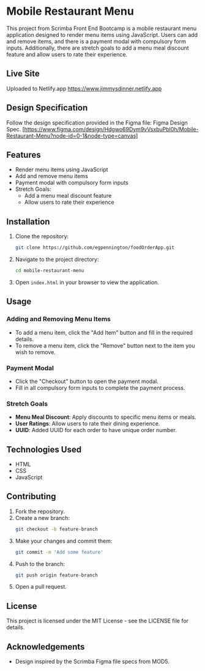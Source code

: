 # Mobile Restaurant Menu

This project from Scrimba Front End Bootcamp is a mobile restaurant menu application designed to render menu items using JavaScript. Users can add and remove items, and there is a payment modal with compulsory form inputs. Additionally, there are stretch goals to add a menu meal discount feature and allow users to rate their experience.

## Live Site
Uploaded to Netlify.app
https://www.jimmysdinner.netlify.app

## Design Specification

Follow the design specification provided in the Figma file: Figma Design Spec.
[https://www.figma.com/design/Hdgwo69Dym9vVsxbuPbl0h/Mobile-Restaurant-Menu?node-id=0-1&node-type=canvas]

## Features

- Render menu items using JavaScript
- Add and remove menu items
- Payment modal with compulsory form inputs
- Stretch Goals:
  - Add a menu meal discount feature
  - Allow users to rate their experience

## Installation

1. Clone the repository:
    ```bash
    git clone https://github.com/egpennington/foodOrderApp.git    
    ```
2. Navigate to the project directory:
    ```bash
    cd mobile-restaurant-menu
    ```
3. Open `index.html` in your browser to view the application.

## Usage

### Adding and Removing Menu Items

- To add a menu item, click the "Add Item" button and fill in the required details.
- To remove a menu item, click the "Remove" button next to the item you wish to remove.

### Payment Modal

- Click the "Checkout" button to open the payment modal.
- Fill in all compulsory form inputs to complete the payment process.

### Stretch Goals

- **Menu Meal Discount**: Apply discounts to specific menu items or meals.
- **User Ratings**: Allow users to rate their dining experience.
- **UUID**: Added UUID for each order to have unique order number.

## Technologies Used

- HTML
- CSS
- JavaScript

## Contributing

1. Fork the repository.
2. Create a new branch:
    ```bash
    git checkout -b feature-branch
    ```
3. Make your changes and commit them:
    ```bash
    git commit -m 'Add some feature'
    ```
4. Push to the branch:
    ```bash
    git push origin feature-branch
    ```
5. Open a pull request.

## License

This project is licensed under the MIT License - see the LICENSE file for details.

## Acknowledgements

- Design inspired by the Scrimba Figma file specs from MOD5.
